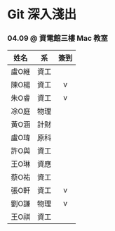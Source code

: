 # Git 深入淺出
### 04.09 @ 資電館三樓 Mac 教室

姓名 | 系  | 簽到
--- | --- | :-:
| 盧O維 | 資工 |  |
| 陳O楊 | 資工 | v |
| 朱O睿 | 資工 | v |
| 凃O庭 | 物理 |  |
| 黃O涵 | 計財 |  |
| 盧O瑋 | 原科 |  |
| 許O與 | 資工 |  |
| 王O琳 | 資應 |  |
| 蔡O祐 | 資工 |  |
| 張O軒 | 資工 | v |
| 劉O謙 | 物理 | v |
| 王O祺 | 資工 |  |
